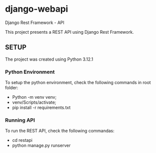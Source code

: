 # django-webapi
Django Rest Framework - API

This project presents a REST API using Django Rest Framework.

## SETUP
The project was created using Python 3.12.1

### Python Environment
To setup the python environment, check the following commands in root folder:

- Python -m venv venv;
- venv/Scripts/activate;
- pip install -r requirements.txt

### Running API
To run the REST API, check the following commandas:
- cd restapi
- python manage.py runserver <port>